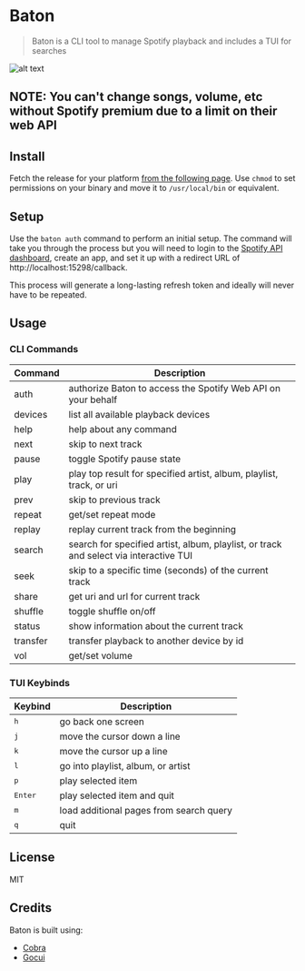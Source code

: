 # Baton
> Baton is a CLI tool to manage Spotify playback and includes a TUI for searches  

![alt text](https://github.com/joshuathompson/baton/blob/master/example.gif "Example usage gif")

## NOTE:  You can't change songs, volume, etc without Spotify premium due to a limit on their web API

## Install
Fetch the release for your platform [from the following page](https://github.com/joshuathompson/baton/releases).  Use `chmod` to set permissions on your binary and move it to `/usr/local/bin` or equivalent.

## Setup
Use the `baton auth` command to perform an initial setup.  The command will take you through the process but you will need to login to the [Spotify API dashboard](https://beta.developer.spotify.com/dashboard/login), create an app, and set it up with a redirect URL of http://localhost:15298/callback.

This process will generate a long-lasting refresh token and ideally will never have to be repeated.

## Usage

### CLI Commands

Command              | Description
---------------------|---------------------------------------
auth                 | authorize Baton to access the Spotify Web API on your behalf
devices              | list all available playback devices
help                 | help about any command
next                 | skip to next track
pause                | toggle Spotify pause state
play                 | play top result for specified artist, album, playlist, track, or uri
prev                 | skip to previous track
repeat               | get/set repeat mode
replay               | replay current track from the beginning
search               | search for specified artist, album, playlist, or track and select via interactive TUI
seek                 | skip to a specific time (seconds) of the current track
share                | get uri and url for current track
shuffle              | toggle shuffle on/off
status               | show information about the current track
transfer             | transfer playback to another device by id
vol                  | get/set volume

### TUI Keybinds

Keybind              | Description
---------------------|---------------------------------------
<kbd>h</kbd>         | go back one screen
<kbd>j</kbd>         | move the cursor down a line
<kbd>k</kbd>         | move the cursor up a line
<kbd>l</kbd>         | go into playlist, album, or artist
<kbd>p</kbd>         | play selected item
<kbd>Enter</kbd>     | play selected item and quit
<kbd>m</kbd>         | load additional pages from search query
<kbd>q</kbd>         | quit

## License
MIT 

## Credits
Baton is built using:
* [Cobra](https://github.com/spf13/cobra)
* [Gocui](https://github.com/jroimartin/gocui)
